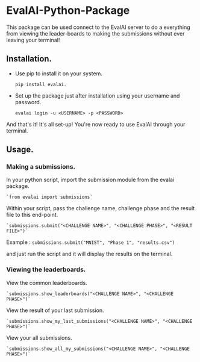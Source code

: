 # EvalAI-Python-Package

This package can be used connect to the EvalAI server to do a everything from viewing the leader-boards to making the submissions without ever leaving your terminal!

## Installation.

* Use pip to install it on your system.

    `pip install evalai.`


* Set up the package just after installation using your username and password.

    `evalai login -u <USERNAME> -p <PASSWORD>`

And that's it! It's all set-up! You're now ready to use EvalAI through your terminal.

## Usage.

### Making a submissions.

In your python script, import the submission module from the evalai package.

    `from evalai import submissions`
    
Within your script, pass the challenge name, challenge phase and the result file to this end-point.

    `submissions.submit("<CHALLENGE NAME>", "<CHALLENGE PHASE>", "<RESULT FILE>")`
    
Example : `submissions.submit("MNIST", "Phase 1", "results.csv")`
    
and just run the script and it will display the results on the terminal.
 
### Viewing the leaderboards.

View the common leaderboards.

    `submissions.show_leaderboards("<CHALLENGE NAME>", "<CHALLENGE PHASE>")`

View the result of your last submission.

    `submissions.show_my_last_submissions("<CHALLENGE NAME>", "<CHALLENGE PHASE>")`
    
View your all submissions.

    `submissions.show_all_my_submissions("<CHALLENGE NAME>", "<CHALLENGE PHASE>")`
    
